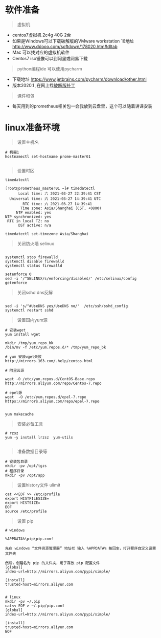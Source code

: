 # 软件准备
> 虚拟机 
- centos7虚拟机  2c4g 40G  2台 
- 如果是Windows可以下载破解版的VMware workstation 16地址 http://www.ddooo.com/softdown/178020.htm#dltab
- Mac 可以找对应的虚拟机软件
- Centos7 iso镜像可以到阿里或网易下载

> python编程ide 可以使用pycharm 
- 下载地址 https://www.jetbrains.com/pycharm/download/other.html 
- 版本2020.1 ,在网上找[破解版补丁](https://www.jb51.net/article/196391.htm) 

> 课件和包
- 每天用到的prometheus相关包一会我放到云盘里，这个可以随着讲课安装


# linux准备环境
> 设置主机名
```shell script
# 机器1
hostnamectl set-hostname prome-master01


```
> 设置时区
```shell script
timedatectl

[root@prometheus_master01 ~]# timedatectl 
      Local time: 六 2021-03-27 22:39:41 CST
  Universal time: 六 2021-03-27 14:39:41 UTC
        RTC time: 六 2021-03-27 14:39:41
       Time zone: Asia/Shanghai (CST, +0800)
     NTP enabled: yes
NTP synchronized: yes
 RTC in local TZ: no
      DST active: n/a

timedatectl set-timezone Asia/Shanghai
```
> 关闭防火墙 selinux
```shell script

systemctl stop firewalld
systemctl disable firewalld
systemctl status firewalld

setenforce 0
sed -i '/^SELINUX/s/enforcing/disabled/' /etc/selinux/config
getenforce
```
> 关闭sshd dns反解
```shell script

sed -i 's/^#UseDNS yes/UseDNS no/'  /etc/ssh/sshd_config
systemctl restart sshd 

```


> 设置国内yum源
```shell script
# 安装wget
yum install wget

mkdir /tmp/yum_repo_bk
/bin/mv -f /etc/yum.repos.d/* /tmp/yum_repo_bk

# yum 安装wget失败
http://mirrors.163.com/.help/centos.html

# 阿里云源

wget -O /etc/yum.repos.d/CentOS-Base.repo http://mirrors.aliyun.com/repo/Centos-7.repo

# epel源
wget  -O /etc/yum.repos.d/epel-7.repo https://mirrors.aliyun.com/repo/epel-7.repo


yum makecache
```

> 安装必备工具
```shell script
# rzsz 
yum -y install lrzsz  yum-utils


```
> 准备数据目录等
```shell script
# 安装包目录
mkdir -pv /opt/tgzs
# 程序目录
mkdir -pv /opt/app

```

> 设置history文件 ulimit
```shell script
cat <<EOF >> /etc/profile
export HISTFILESIZE=
export HISTSIZE=
EOF
source /etc/profile

```

> 设置 pip
```shell script
# windows 

%APPDATA%\pip\pip.conf 

先在 windows “文件资源管理器” 地址栏 输入 %APPDATA% 按回车，打开程序自定义设置文件夹

然后，创建名为 pip 的文件夹，用于存放 pip 配置文件
[global]
index-url=http://mirrors.aliyun.com/pypi/simple/

[install]
trusted-host=mirrors.aliyun.com


# linux 
mkdir -pv ~/.pip
cat<< EOF > ~/.pip/pip.conf 
[global]
index-url=http://mirrors.aliyun.com/pypi/simple/

[install]
trusted-host=mirrors.aliyun.com
EOF


```
